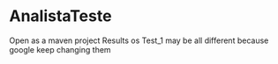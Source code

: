 # AnalistaTeste
Open as a maven project
Results os Test_1 may be all different because google keep changing them

